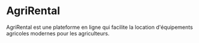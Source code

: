 # AgriRental
AgriRental est une plateforme en ligne qui facilite la location d'équipements agricoles modernes pour les agriculteurs.
